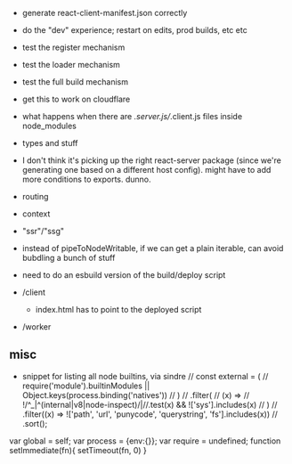 - generate react-client-manifest.json correctly 

- do the "dev" experience; restart on edits, prod builds, etc etc  

- test the register mechanism 
- test the loader mechanism 
- test the full build mechanism 

- get this to work on cloudflare 

- what happens when there are *.server.js/*.client.js files inside node_modules

- types and stuff 

- I don't think it's picking up the right react-server package (since we're generating one based on a different host config). might have to add more conditions to exports. dunno. 

- routing 
- context 
- "ssr"/"ssg"

- instead of pipeToNodeWritable, if we can get a plain iterable, can avoid bubdling a bunch of stuff 

- need to do an esbuild version of the build/deploy script 


- /client 
  - index.html has to point to the deployed script 
  

- /worker 


misc
---

- snippet for listing all node builtins, via sindre 
// const external = (
//   require('module').builtinModules || Object.keys(process.binding('natives'))
// )
//   .filter(
//     (x) =>
//       !/^_|^(internal|v8|node-inspect)\/|\//.test(x) && !['sys'].includes(x)
//   )
//   .filter((x) => !['path', 'url', 'punycode', 'querystring', 'fs'].includes(x))
//   .sort();


var global = self;
var process = {env:{}};
var require = undefined;
function setImmediate(fn){
  setTimeout(fn, 0)
}
